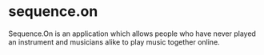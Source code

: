 # sequence.on
Sequence.On is an application which allows people who have never played an instrument and musicians alike to play music together online.
